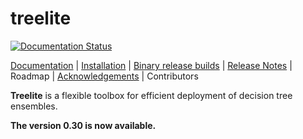 # treelite

[![Documentation Status](https://readthedocs.org/projects/treelite/badge/?version=latest)](http://treelite.readthedocs.io/en/latest/?badge=latest)

[Documentation](http://treelite.io) |
[Installation](http://treelite.readthedocs.io/en/latest/install.html) |
[Binary release builds](https://github.com/hcho3/treelite-wheels) |
[Release Notes](NEWS.md) |
Roadmap |
[Acknowledgements](ACKNOWLEDGMENTS.md) |
Contributors

**Treelite** is a flexible toolbox for efficient deployment of decision tree
ensembles.

**The version 0.30 is now available.**
